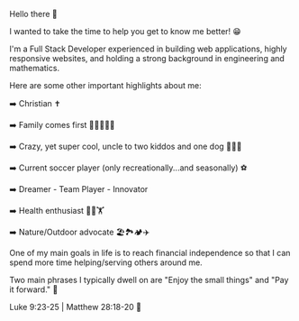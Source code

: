 Hello there 👋 

I wanted to take the time to help you get to know me better! 😁

I'm a Full Stack Developer experienced in building web applications, highly responsive websites, and holding a strong background in engineering and mathematics.

Here are some other important highlights about me:

➡️ Christian ✝️

➡️ Family comes first 👨‍👩‍👧‍👦🏡

➡️ Crazy, yet super cool, uncle to two kiddos and one dog 👧👦🦮

➡️ Current soccer player (only recreationally...and seasonally) ⚽️

➡️ Dreamer - Team Player - Innovator

➡️ Health enthusiast 🏃💨🏋️

➡️ Nature/Outdoor advocate 🏖🏞🏕✈️

One of my main goals in life is to reach financial independence so that I can spend more time helping/serving others around me. 

Two main phrases I typically dwell on are "Enjoy the small things" and "Pay it forward." 💭

Luke 9:23-25 | Matthew 28:18-20 📖
